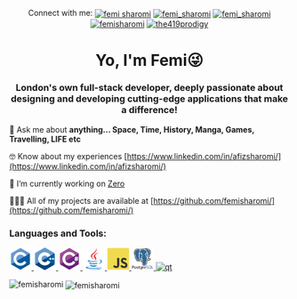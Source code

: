 <!--
**femisharomi/femisharomi** is a ✨ _special_ ✨ repository because its `README.md` (this file) appears on your GitHub profile.

-->
<p align="center">
Connect with me:
<a href="https://linkedin.com/in/afizsharomi" target="blank"><img align="center" src="https://raw.githubusercontent.com/rahuldkjain/github-profile-readme-generator/master/src/images/icons/Social/linked-in-alt.svg" alt="femi sharomi" height="15" width="20" /></a>
<a href="https://instagram.com/femi_sharomi" target="blank"><img align="center" src="https://raw.githubusercontent.com/rahuldkjain/github-profile-readme-generator/master/src/images/icons/Social/instagram.svg" alt="femi_sharomi" height="15" width="20" /></a>
<a href="https://twitter.com/femi_sharomi" target="blank"><img align="center" src="https://raw.githubusercontent.com/rahuldkjain/github-profile-readme-generator/master/src/images/icons/Social/twitter.svg" alt="femi_sharomi" height="15" width="20" /></a>
<a href="https://www.leetcode.com/femisharomi" target="blank"><img align="center" src="https://raw.githubusercontent.com/rahuldkjain/github-profile-readme-generator/master/src/images/icons/Social/leet-code.svg" alt="femisharomi" height="15" width="20" /></a>
<a href="https://discord.gg/the419prodigy" target="blank"><img align="center" src="https://raw.githubusercontent.com/rahuldkjain/github-profile-readme-generator/master/src/images/icons/Social/discord.svg" alt="the419prodigy" height="20" width="25" /></a>
</p>

<h1 align="center">Yo, I'm Femi😜</h1>
<h3 align="center">London's own full-stack developer, deeply passionate about designing and developing cutting-edge applications that make a difference!</h3>


💬 Ask me about **anything... Space, Time, History, Manga, Games, Travelling, LIFE etc**

🤓 Know about my experiences [https://www.linkedin.com/in/afizsharomi/](https://www.linkedin.com/in/afizsharomi/)

🔭 I’m currently working on [Zero](https://github.com/femisharomi/zero)

👨🏾‍💻 All of my projects are available at [https://github.com/femisharomi/](https://github.com/femisharomi/)


<h3 align="left">Languages and Tools:</h3>
<p align="left"> 
<a href="https://www.cprogramming.com/" target="_blank" rel="noreferrer"> <img src="https://raw.githubusercontent.com/devicons/devicon/master/icons/c/c-original.svg" alt="c" width="40" height="40"/> </a> 
<a href="https://www.w3schools.com/cpp/" target="_blank" rel="noreferrer"> <img src="https://raw.githubusercontent.com/devicons/devicon/master/icons/cplusplus/cplusplus-original.svg" alt="cplusplus" width="40" height="40"/> </a> 
<a href="https://www.w3schools.com/cs/" target="_blank" rel="noreferrer"> <img src="https://raw.githubusercontent.com/devicons/devicon/master/icons/csharp/csharp-original.svg" alt="csharp" width="40" height="40"/> </a> 
<a href="https://www.java.com" target="_blank" rel="noreferrer"> <img src="https://raw.githubusercontent.com/devicons/devicon/master/icons/java/java-original.svg" alt="java" width="40" height="40"/> </a>
<a href="https://developer.mozilla.org/en-US/docs/Web/JavaScript" target="_blank" rel="noreferrer"> <img src="https://raw.githubusercontent.com/devicons/devicon/master/icons/javascript/javascript-original.svg" alt="javascript" width="40" height="40"/> </a> 
<a href="https://www.postgresql.org" target="_blank" rel="noreferrer"> <img src="https://raw.githubusercontent.com/devicons/devicon/master/icons/postgresql/postgresql-original-wordmark.svg" alt="postgresql" width="40" height="40"/> </a> 
<a href="https://www.qt.io/" target="_blank" rel="noreferrer"> <img src="https://upload.wikimedia.org/wikipedia/commons/0/0b/Qt_logo_2016.svg" alt="qt" width="40" height="40"/> </a> </p>

<p><img align="left" src="https://github-readme-stats.vercel.app/api/top-langs?username=femisharomi&show_icons=true&locale=en&layout=compact" alt="femisharomi" /></p>

<p>&nbsp;<img align="center" src="https://github-readme-stats.vercel.app/api?username=femisharomi&show_icons=true&locale=en" alt="femisharomi" /></p>

